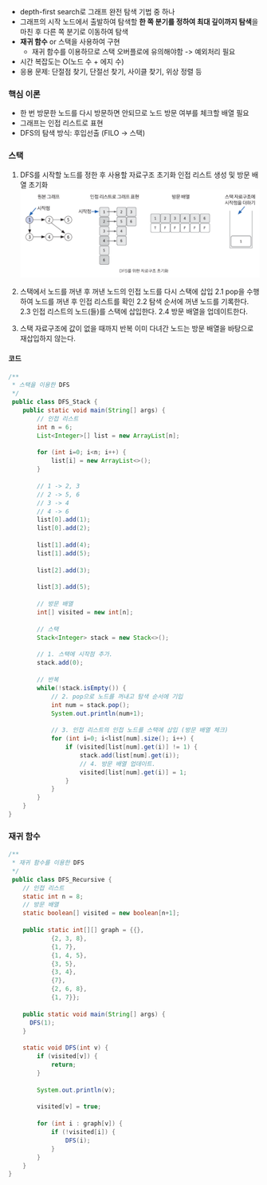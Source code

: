 * depth-first search로 그래프 완전 탐색 기법 중 하나
* 그래프의 시작 노드에서 출발하여 탐색할 **한 쪽 분기를 정하여 최대 깊이까지 탐색**을 마친 후 다른 쪽 분기로 이동하여 탐색
* **재귀 함수** or 스택을 사용하여 구현
	* 재귀 함수를 이용하므로 스택 오버플로에 유의해야함 -> 예외처리 필요
* 시간 복잡도는 O(노드 수 + 에지 수)
* 응용 문제: 단절점 찾기, 단절선 찾기, 사이클 찾기, 위상 정렬 등

### 핵심 이론

* 한 번 방문한 노드를 다시 방문하면 안되므로 노드 방문 여부를 체크할 배열 필요
* 그래프는 인접 리스트로 표현
* DFS의 탐색 방식: 후입선출 (FILO -> 스택)

### 스택 
1. DFS를 시작할 노드를 정한 후 사용할 자료구조 초기화
		인접 리스트 생성 및 방문 배열 초기화
		![이미지](/이미지/Pasted%20image%2020240923094418.png)
		
2. 스택에서 노드를 꺼낸 후 꺼낸 노드의 인접 노드를 다시 스택에 삽입
		2.1 pop을 수행하여 노드를 꺼낸 후 인접 리스트를 확인
		2.2 탐색 순서에 꺼낸 노드를 기록한다.
		2.3 인접 리스트의 노드(들)를 스택에 삽입한다.
		2.4 방문 배열을 업데이트한다.

3. 스택 자료구조에 값이 없을 때까지 반복
	이미 다녀간 노드는 방문 배열을 바탕으로 재삽입하지 않는다.


#### 코드
```java
/**  
 * 스택을 이용한 DFS  
 */
 public class DFS_Stack {  
    public static void main(String[] args) {  
        // 인접 리스트  
        int n = 6;  
        List<Integer>[] list = new ArrayList[n];  
  
        for (int i=0; i<n; i++) {  
            list[i] = new ArrayList<>();  
        }  
  
        // 1 -> 2, 3  
        // 2 -> 5, 6        
        // 3 -> 4        
        // 4 -> 6  
        list[0].add(1);  
        list[0].add(2);  
  
        list[1].add(4);  
        list[1].add(5);  
  
        list[2].add(3);  
  
        list[3].add(5);  
  
        // 방문 배열  
        int[] visited = new int[n];  
  
        // 스택  
        Stack<Integer> stack = new Stack<>();  
  
        // 1. 스택에 시작점 추가.  
        stack.add(0);  
  
        // 반복  
        while(!stack.isEmpty()) {  
            // 2. pop으로 노드를 꺼내고 탐색 순서에 기입  
            int num = stack.pop();  
            System.out.println(num+1);  
  
            // 3. 인접 리스트의 인접 노드를 스택에 삽입 (방문 배열 체크)  
            for (int i=0; i<list[num].size(); i++) {  
                if (visited[list[num].get(i)] != 1) {  
                    stack.add(list[num].get(i));  
                    // 4. 방문 배열 업데이트.  
                    visited[list[num].get(i)] = 1;  
                }  
            }  
        }  
    }  
}
```


### 재귀 함수

```java
/**  
 * 재귀 함수를 이용한 DFS  
 */
 public class DFS_Recursive {  
    // 인접 리스트  
    static int n = 8;  
    // 방문 배열  
    static boolean[] visited = new boolean[n+1];  
    
    public static int[][] graph = {{},  
            {2, 3, 8},  
            {1, 7},  
            {1, 4, 5},  
            {3, 5},  
            {3, 4},  
            {7},  
            {2, 6, 8},  
            {1, 7}};  
  
    public static void main(String[] args) {  
      DFS(1);  
    }  
  
    static void DFS(int v) {  
        if (visited[v]) {  
            return;  
        }  
  
        System.out.println(v);  
  
        visited[v] = true;  
  
        for (int i : graph[v]) {  
            if (!visited[i]) {  
                DFS(i);  
            }  
        }  
    }  
}
```